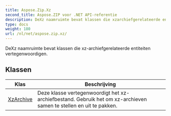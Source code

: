 ```yaml
---
title: Aspose.Zip.Xz
second_title: Aspose.ZIP voor .NET API-referentie
description: DeXz naamruimte bevat klassen die xzarchiefgerelateerde entiteiten vertegenwoordigen.
type: docs
weight: 180
url: /nl/net/aspose.zip.xz/
---
```

DeXz naamruimte bevat klassen die xz-archiefgerelateerde entiteiten vertegenwoordigen.

## Klassen

| Klas | Beschrijving |
| --- | --- |
| [XzArchive](./xzarchive/) | Deze klasse vertegenwoordigt het xz-archiefbestand. Gebruik het om xz-archieven samen te stellen en uit te pakken. |


